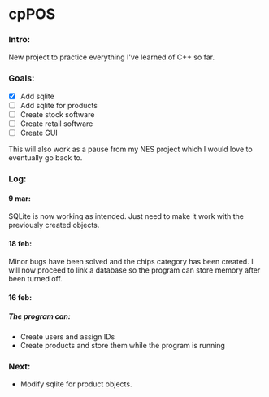 # cpPOS


### Intro:
New project to practice everything I've learned of C++ so far.

### Goals:
- [x] Add sqlite
- [ ] Add sqlite for products
- [ ] Create stock software
- [ ] Create retail software
- [ ] Create GUI

This will also work as a pause from my NES project which I would love to eventually go back to.

### Log:
#### 9 mar:
SQLite is now working as intended. Just need to make it work with the previously created objects.

#### 18 feb:
Minor bugs have been solved and the chips category has been created.
I will now proceed to link a database so the program can store memory after been turned off.

#### 16 feb:
##### The program can:
- Create users and assign IDs
- Create products and store them while the program is running

### Next:
- Modify sqlite for product objects.

